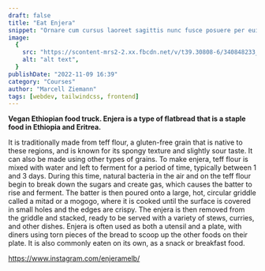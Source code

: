 ```yaml
---
draft: false
title: "Eat Enjera"
snippet: "Ornare cum cursus laoreet sagittis nunc fusce posuere per euismod dis vehicula a, semper fames lacus maecenas dictumst pulvinar neque enim non potenti. Torquent hac sociosqu eleifend potenti."
image:
  {
    src: "https://scontent-mrs2-2.xx.fbcdn.net/v/t39.30808-6/340848233_1294410724806023_7061645041642549090_n.jpg?_nc_cat=106&ccb=1-7&_nc_sid=5f2048&_nc_ohc=_eQN4Ymy3LgAX83ufC6&_nc_ht=scontent-mrs2-2.xx&oh=00_AfCkiocYzSsr5gQbhihMg24DU2zuOL8pvWkM8aMsvoCvfQ&oe=65FA91F1",
    alt: "alt text",
  }
publishDate: "2022-11-09 16:39"
category: "Courses"
author: "Marcell Ziemann"
tags: [webdev, tailwindcss, frontend]
---
```


**Vegan Ethiopian food truck.
Enjera is a type of flatbread that is a staple food in Ethiopia and Eritrea.**

It is traditionally made from teff flour, a gluten-free grain that is native to these regions, and is known for its spongy texture and slightly sour taste. It can also be made using other types of grains.
To make enjera, teff flour is mixed with water and left to ferment for a period of time, typically between 1 and 3 days. During this time, natural bacteria in the air and on the teff flour begin to break down the sugars and create gas, which causes the batter to rise and ferment.
The batter is then poured onto a large, hot, circular griddle called a mitad or a mogogo, where it is cooked until the surface is covered in small holes and the edges are crispy. The enjera is then removed from the griddle and stacked, ready to be served with a variety of stews, curries, and other dishes.
Enjera is often used as both a utensil and a plate, with diners using torn pieces of the bread to scoop up the other foods on their plate. It is also commonly eaten on its own, as a snack or breakfast food.

https://www.instagram.com/enjeramelb/
